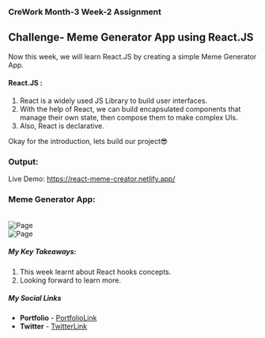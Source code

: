 ### CreWork Month-3 Week-2 Assignment

## Challenge- Meme Generator App using React.JS

Now this week, we will learn React.JS by creating a simple Meme Generator App.


#### React.JS :
1. React is a widely used JS Library to build user interfaces.
2. With the help of React, we can build encapsulated components that manage their own state, then compose them to make complex UIs.
3. Also, React is declarative.

Okay for the introduction, lets build our project😎



### Output:
Live Demo: https://react-meme-creator.netlify.app/

### Meme Generator App:
<br/>

<img src="" alt="Page">

<br/>


<img src="" alt="Page">

<br/>




##### **My Key Takeaways:**
1. This week learnt about React hooks concepts.
2. Looking forward to learn more.


##### **My Social Links**

- **Portfolio**  - [PortfolioLink](https://sabiya.netlify.app/)
- **Twitter** - [TwitterLink](https://twitter.com/nerd_fswd)
